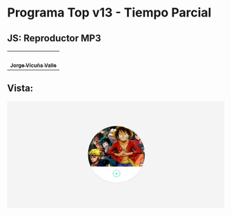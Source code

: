 # Programa Top v13 - Tiempo Parcial

## JS: Reproductor MP3

<table>
  <tr>
      <td align="center">
      <a href="https://jorge-vicuna.gitlab.io/jorge-vicuna/">
        <img src="https://jorge-vicuna.gitlab.io/jorge-vicuna/static/media/avatar.272f0e79.jpg" width="100px;" alt=""/>
        <br />
        <sub><b>Jorge Vicuña Valle</b></sub>
      </a>
    </td>
</Table>

## Vista:

<img src="./vista.png" width="1000px;" alt=""/>
